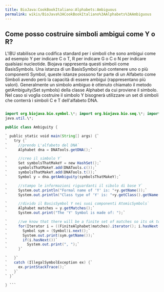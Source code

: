 ```yaml
---
title: BioJava:CookBookItaliano:Alphabets:Ambiguous
permalink: wikis/BioJava%3ACookBookItaliano%3AAlphabets%3AAmbiguous
---
```


Come posso costruire simboli ambigui come Y o R?
------------------------------------------------

L'IBU stabilisce una codifica standard per i simboli che sono ambigui
come ad esempio Y per indicare C o T, R per indicare G o C o N per
indicare qualsiasi nucleotide. Biojava rappresenta questi simboli come
BasisSymbols. Una istanza di un BasisSymbol può contenere uno o più
componenti Symbol, queste istanze possono far parte di un Alfabeto come
Simboli avendo però la capacità di essere ambigui (rappresentano più
valori). Generalmente un simbolo ambiguo è ottenuto chiamato il metodo
getAmbiguity(Set symbols) della classe Alphabet da cui proviene il
simbolo. Nel caso si voglia costruire il simbolo Y bisognerà utilizzare
un set di simboli che conterrà i simboli C e T dell'alfabeto DNA.

```java package biojava\_in\_anger;

import org.biojava.bio.symbol.\*; import org.biojava.bio.seq.\*; import
java.util.\*;

public class Ambiguity {

` public static void main(String[] args) {`  
`   try {`  
`     //prendo L'alfabeto del DNA`  
`     Alphabet dna = DNATools.getDNA();`

`     //creo il simbolo Y`  
`     Set symbolsThatMakeY = new HashSet();`  
`     symbolsThatMakeY.add(DNATools.c());`  
`     symbolsThatMakeY.add(DNATools.t());`  
`     Symbol y = dna.getAmbiguity(symbolsThatMakeY);`

`     //stampo le informazioni riguardanti il sibolo di base Y`  
`     System.out.println("Formal name of 'Y' is: "+y.getName());`  
`     System.out.println("Class type of 'Y' is: "+y.getClass().getName());`

`     //divido il BasisSymbol Y nei suoi componenti AtomicSymbols`  
`     Alphabet matches = y.getMatches();`  
`     System.out.print("The 'Y' Symbol is made of: ");`

`     //we know that there will be a finite set of matches so its ok to cast it`  
`     for(Iterator i = ((FiniteAlphabet)matches).iterator(); i.hasNext();){`  
`       Symbol sym = (Symbol)i.next();`  
`       System.out.print(sym.getName());`  
`       if(i.hasNext())`  
`         System.out.print(", ");`  
`     }`

`   }`  
`   catch (IllegalSymbolException ex) {`  
`     ex.printStackTrace();`  
`   }`  
` }`

} ```
